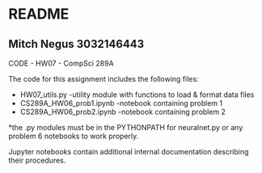 README
==============================================================================================
Mitch Negus
3032146443
---------------------------------------------------------------------------------------------------------------------------------------------------------------------
CODE - HW07 - CompSci 289A

The code for this assignment includes the following files:

* HW07_utils.py					-utility module with functions to load & format data files
* CS289A_HW06_prob1.ipynb			-notebook containing problem 1
* CS289A_HW06_prob2.ipynb			-notebook containing problem 2

*the .py modules must be in the PYTHONPATH for neuralnet.py or any problem 6 notebooks to work properly.

Jupyter notebooks contain additional internal documentation describing their procedures.
